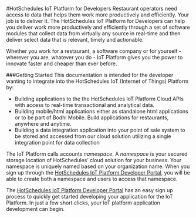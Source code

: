 #HotSchedules IoT Platform for Developers
Restaurant operators need access to data that helps them work more productively and efficiently. Your job is to deliver it.  The HotSchedules IoT Platform for Developers can help you deliver work more productively and efficiently through a set of software modules that collect data from virtually any source in real-time and then deliver select data that is relevant, timely and actionable.

Whether you work for a restaurant, a software company or for yourself - wherever you are, whatever you do - IoT Platform gives you the power to innovate faster and cheaper than ever before.

###Getting Started
This documentation is intended for the developer wanting to integrate into the HotSchedules IoT (Internet of Things) Platform by:

* Building applications to the the HotSchedules IoT Platform Cloud APIs with access to real-time transactional and analytical data.  
* Building mobile/html applications either as standalone html applications or to be part of Bodhi Mobile.  Build applications for restaurants, anywhere and anytime.
* Building a data integration application into your point of sale system to be stored and accessed from our cloud solution utilizing a single integration point for data collection

The IoT Platform calls accounts *namespace*. A *namespace* is your secured storage location of HotSchedules’ cloud solution for your business. Your namespace is uniquely named based on your organization name. When you sign up through the [HotSchedules IoT Platform Developer Portal](http://developer.bodhi.space/), you will be able to create both a namespace and users to access that namespace. 

The [HotSchedules IoT Platform Developer Portal](http://developer.bodhi.space/) has an easy sign up process to quickly get started developing your application for the IoT Platform.  In just a few short clicks, your IoT platform application development can begin. 

